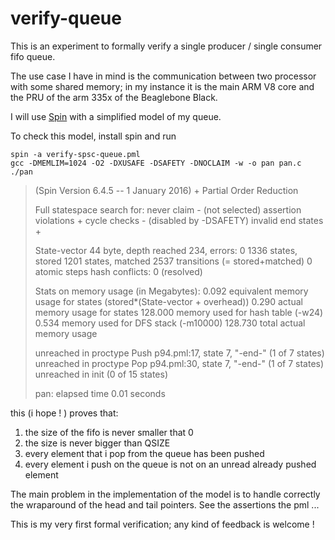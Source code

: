  # verify-queue

This is an experiment to formally verify a single producer / single consumer fifo queue.

The use case I have in mind is the communication between two processor with some shared memory; in my instance it is the main ARM V8 core and the PRU of the arm 335x of the Beaglebone Black.

I will use [Spin](http://spinroot.com/spin/whatispin.html) with a simplified model of my queue.

To check this model, install spin and run

    spin -a verify-spsc-queue.pml
    gcc -DMEMLIM=1024 -O2 -DXUSAFE -DSAFETY -DNOCLAIM -w -o pan pan.c
    ./pan

>(Spin Version 6.4.5 -- 1 January 2016)
>        + Partial Order Reduction
>
>Full statespace search for:
>        never claim             - (not selected)
>        assertion violations    +
>        cycle checks            - (disabled by -DSAFETY)
>        invalid end states      +
>
>State-vector 44 byte, depth reached 234, errors: 0
>     1336 states, stored
>     1201 states, matched
>     2537 transitions (= stored+matched)
>        0 atomic steps
>hash conflicts:         0 (resolved)
>
>Stats on memory usage (in Megabytes):
>    0.092       equivalent memory usage for states (stored*(State-vector + overhead))
>    0.290       actual memory usage for states
>  128.000       memory used for hash table (-w24)
>    0.534       memory used for DFS stack (-m10000)
>  128.730       total actual memory usage
>
>
>unreached in proctype Push
>        p94.pml:17, state 7, "-end-"
>        (1 of 7 states)
>unreached in proctype Pop
>        p94.pml:30, state 7, "-end-"
>        (1 of 7 states)
>unreached in init
>        (0 of 15 states)
>
>pan: elapsed time 0.01 seconds

this (i hope ! ) proves that:

1. the size of the fifo is never smaller that 0
2. the size is never bigger than QSIZE
3. every element that i pop from the queue has been pushed
4. every element i push on the queue is not on an unread already pushed element

The main problem in the implementation of the model is to handle correctly the wraparound of the head and tail pointers. See the assertions the pml ...

This is my very first formal verification; any kind of feedback is welcome !
